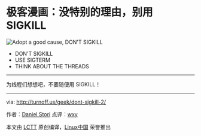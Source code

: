 极客漫画：没特别的理由，别用 SIGKILL
===============

![Adopt a good cause, DON'T SIGKILL](http://turnoff.us/image/en/dont-sigkill-2.png)

- DON'T SIGKILL 
- USE SIGTERM
- THINK ABOUT THE THREADS

---

为线程们想想吧，不要随便用 SIGKILL！

---
via: http://turnoff.us/geek/dont-sigkill-2/

作者：[Daniel Stori][a]
点评：[wxy](https://github.com/wxy)

本文由 [LCTT](https://github.com/LCTT/TranslateProject) 原创编译，[Linux中国](https://linux.cn/) 荣誉推出

[a]:http://turnoff.us/about/
